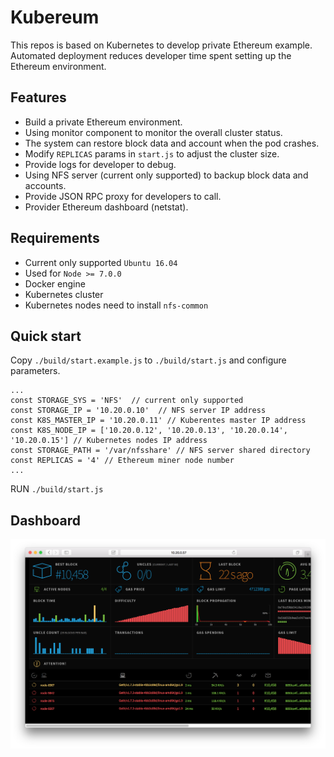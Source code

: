 # Kubereum

This repos is based on Kubernetes to develop private Ethereum example. Automated deployment reduces developer time spent setting up the Ethereum environment.

## Features

* Build a private Ethereum environment.
* Using monitor component to monitor the overall cluster status.
* The system can restore block data and account when the pod crashes.
* Modify `REPLICAS` params in `start.js` to adjust the cluster size.
* Provide logs for developer to debug.
* Using NFS server (current only supported) to backup block data and accounts.
* Provide JSON RPC proxy for developers to call.
* Provider Ethereum dashboard (netstat).

## Requirements

* Current only supported `Ubuntu 16.04`
* Used for `Node >= 7.0.0`
* Docker engine
* Kubernetes cluster
* Kubernetes nodes need to install `nfs-common`

## Quick start

Copy `./build/start.example.js` to `./build/start.js` and configure parameters.

```
...
const STORAGE_SYS = 'NFS'  // current only supported
const STORAGE_IP = '10.20.0.10'  // NFS server IP address
const K8S_MASTER_IP = '10.20.0.11' // Kuberentes master IP address
const K8S_NODE_IP = ['10.20.0.12', '10.20.0.13', '10.20.0.14', '10.20.0.15'] // Kubernetes nodes IP address
const STORAGE_PATH = '/var/nfsshare' // NFS server shared directory
const REPLICAS = '4' // Ethereum miner node number
...
```

RUN `./build/start.js`

## Dashboard

![](images/netstat.png)
